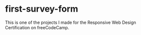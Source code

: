 # first-survey-form
This is one of the projects I made for the Responsive Web Design Certification on freeCodeCamp.
